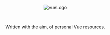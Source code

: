<center>
  
![vueLogo](https://github.com/user-attachments/assets/cadd1e06-08d5-4a30-92ec-349cc4b5d91b)

<p align="center">
&nbsp;</br>

Written with the aim, of personal Vue resources. 
</p>

</center>
